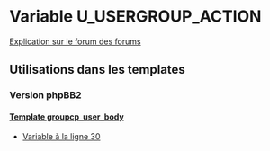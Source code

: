 # Variable U_USERGROUP_ACTION
[Explication sur le forum des forums](http://forum.forumactif.com/t294113-listing-des-variables#U_USERGROUP_ACTION)
## Utilisations dans les templates
### Version phpBB2
#### [Template groupcp_user_body](subsilver/groupcp_user_body.md)
* [Variable à la ligne 30](../subsilver/groupcp_user_body.tpl#L30)
